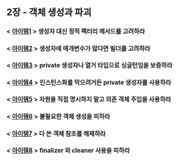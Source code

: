 ## 2장 - 객체 생성과 파괴

#### < [아이템1](https://github.com/ziippy/EffectiveJava/tree/master/src/chapter2/item1) > 생성자 대신 정적 팩터리 메서드를 고려하라

#### < [아이템2](https://github.com/ziippy/EffectiveJava/tree/master/src/chapter2/item2) > 생성자에 매개변수가 많다면 빌더를 고려하라

#### < [아이템3](https://github.com/ziippy/EffectiveJava/tree/master/src/chapter2/item3) > private 생성자나 열거 타입으로 싱글턴임을 보증하라

#### < [아이템4](https://github.com/ziippy/EffectiveJava/tree/master/src/chapter2/item4) > 인스턴스화를 막으려거든 private 생성자를 사용하라

#### < [아이템5](https://github.com/ziippy/EffectiveJava/tree/master/src/chapter2/item5) > 자원을 직접 명시하지 말고 의존 객체 주입을 사용하라

#### < [아이템6](https://github.com/ziippy/EffectiveJava/tree/master/src/chapter2/item6) > 불필요한 객체 생성을 피하라

#### < [아이템7](https://github.com/ziippy/EffectiveJava/tree/master/src/chapter2/item7) > 다 쓴 객체 참조를 해제하라

#### < [아이템8](https://github.com/ziippy/EffectiveJava/tree/master/src/chapter2/item8) > finalizer 와 cleaner 사용을 피하라
